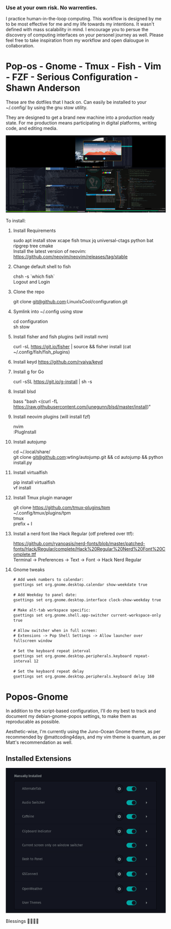 ### Use at your own risk. No warrenties. 
I practice human-in-the-loop computing. This workflow is designed by me to be most effective for me and my life towards my intentions. It wasn't defined with mass scalability in mind. I encourage you to persue the discovery of computing interfaces on your personel journey as well. Please feel free to take inspiration from my workflow and open dialougue in collaboration.  

# Pop-os - Gnome - Tmux - Fish - Vim - FZF - Serious Configuration - Shawn Anderson
These are the dotfiles that I hack on. Can easily be installed to your ~/.config/ by using the gnu stow utility.

They are designed to get a brand new machine into a production ready state. For me production means participating in digital platforms, writing code, and editing media.

<div align="center">
  <img src="https://raw.githubusercontent.com/LinuxIsCool/configuration/master/popos-gnome/Screenshot%20from%202020-09-29%2001-56-33.png"/>
</div>

To install:  
1. Install Requirements
	
	sudo apt install stow xcape fish tmux jq universal-ctags python bat ripgrep tree cmake  
	Install the latest version of neovim: https://github.com/neovim/neovim/releases/tag/stable  
	
2. Change default shell to fish
  
	chsh -s \`which fish\`  
	Logout and Login 
	
2. Clone the repo  

	git clone git@github.com:LinuxIsCool/configuration.git  
	
3. Symlink into ~/.config using stow  

	cd configuration  
	sh stow  
	
	
5. Install fisher and fish plugins (will install nvm)

	curl -sL https://git.io/fisher | source && fisher install (cat ~/.config/fish/fish_plugins)
	
6. Install keyd https://github.com/rvaiya/keyd 
	
7. Install g for Go

	curl -sSL https://git.io/g-install | sh -s

8. Install blsd

	bass "bash <(curl -fL https://raw.githubusercontent.com/junegunn/blsd/master/install)"

9. Install neovim plugins (will install fzf)

	nvim  
	:PlugInstall  
	
10. Install autojump

	cd ~/.local/share/  
	git clone git@github.com:wting/autojump.git && cd autojump && python install.py
	
11. Install virtualfish

	pip install virtualfish  
	vf install  
	
12. Install Tmux plugin manager

	git clone https://github.com/tmux-plugins/tpm ~/.config/tmux/plugins/tpm  
	tmux  
	prefix + I  
	
13. Install a nerd font like Hack Regular (otf prefered over ttf): 
 
	https://github.com/ryanoasis/nerd-fonts/blob/master/patched-fonts/Hack/Regular/complete/Hack%20Regular%20Nerd%20Font%20Complete.ttf  
	Terminal -> Preferences -> Text -> Font -> Hack Nerd Regular  

14. Gnome tweaks
	```
	# Add week numbers to calendar:  
	gsettings set org.gnome.desktop.calendar show-weekdate true
	
	# Add Weekday to panel date:  
	gsettings set org.gnome.desktop.interface clock-show-weekday true
	
	# Make alt-tab workspace specific:  
	gsettings set org.gnome.shell.app-switcher current-workspace-only true
	
	# Allow switcher when in full screen:  
	# Extensions -> Pop Shell Settings -> Allow launcher over fullscreen window  

	# Set the keyboard repeat interval
	gsettings set org.gnome.desktop.peripherals.keyboard repeat-interval 12
	
	# Set the keybaord repeat delay
	gsettings set org.gnome.desktop.peripherals.keyboard delay 160
	```
	
# Popos-Gnome
In addition to the script-based configuration, I'll do my best to track and document my debian-gnome-popos settings, to make them as reproducable as possible.

Aesthetic-wise, I'm currently using the Juno-Ocean Gnome theme, as per recommended by @mattcoding4days, and my vim theme is quantum, as per Matt's recommendation as well.

## Installed Extensions
<div align="center">
  <img src="https://raw.githubusercontent.com/LinuxIsCool/configuration/master/popos-gnome/extensions-nov-26-2020.png"/>
</div>

Blessings 🌟💎🦋💖
